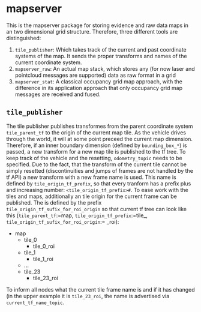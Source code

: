 # mapserver

This is the mapserver package for storing evidence and raw data maps in an two dimensional grid structure.
Therefore, three different tools are distinguished:

1. `tile_publisher`: Which takes track of the current and past coordinate systems of the map. It sends the proper transforms and names of the current coordinate system.
2. `mapserver_raw`: An actual map stack, which stores any (for now laser and pointcloud messages are supported) data as raw format in a grid
3. `mapserver_stat`: A classical occupancy grid map approach, with the difference in its application approach that only occupancy grid map messages are received and fused.

## `tile_publisher`

The tile publisher publishes transformes from the parent coordinate system `tile_parent_tf` to the origin of the current map tile.
As the vehicle drives through the world, it will at some point preceed the current map dimension.
Therefore, if an inner boundary dimension (defined by `bounding_box_*`) is passed, a new transform for a new map tile is published to the tf tree.
To keep track of the vehicle and the resetting, `odometry_topic` needs to be specified.
Due to the fact, that the transform of the current tile cannot be simply resetted (discontinuities and jumps of frames are not handled by the tf API) a new transform with a new frame name is used.
This name is defined by `tile_origin_tf_prefix`, so that every tranform has a prefix plus and increasing number: `<tile_origin_tf_prefix>#`.
To ease work with the tiles and maps, additionally an tile origin for the current frame can be published.
The is defined by the prefix `tile_origin_tf_sufix_for_roi_origin` so that current tf tree can look like this (`tile_parent_tf`:=map, `tile_origin_tf_prefix`:=tile_, `tile_origin_tf_sufix_for_roi_origin`:= _roi):

* map
  * tile_0
    * tile_0_roi
  * tile_1
    * tile_1_roi
  * ...
  * tile_23
    * tile_23_roi

To inform all nodes what the current tile frame name is and if it has changed (in the upper example it is `tile_23_roi`, the name is advertised via `current_tf_name_topic`.
